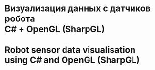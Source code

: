 # Визуализация данных с датчиков робота <br/> С# + OpenGL (SharpGL)<br/><br/>Robot sensor data visualisation using C# and OpenGL (SharpGL)
